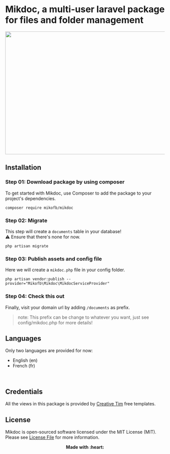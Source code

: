 <p align="center">

# Mikdoc, a multi-user laravel package for files and folder management
</p>
<p align="center">
    <img src="https://github.com/mikofb/mikdoc/tree/master/src/assets/img/Capture.PNG" width="562" height="388">
</p>

## Installation

### Step 01: Download package by using composer

To get started with Mikdoc, use Composer to add the package to your project's dependencies.

```
composer require mikofb/mikdoc
```

### Step 02: Migrate

This step will create a `documents` table in your database! <br>
:warning: Ensure that there's none for now.

```
php artisan migrate
```

### Step 03: Publish assets and config file

Here we will create a `mikdoc.php` file in your config folder.

```
php artisan vendor:publish --provider="Mikofb\Mikdoc\MikdocServiceProvider"
```

### Step 04: Check this out

Finally, visit your domain url by adding `/documents` as prefix.

> note: This prefix can be change to whatever you want, just see config/mikdoc.php for more details! 

## Languages

Only two languages are provided for now:

<ul>
	<li>English (en)</li>
	<li>French (fr)</li>
</ul>
<br>

## Credentials
All the views in this package is provided by <a href="https://www.creative-tim.com/" target="_blank">Creative Tim</a> free templates. 

## License

Mikdoc is open-sourced software licensed under the MIT License (MIT). Please see [License File](LICENSE.md) for more information.

<p align="center"> <b>Made with :heart: <b> </p>
